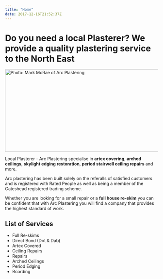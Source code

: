 ```yaml
---
title: "Home"
date: 2017-12-16T21:52:37Z
---
```


<h1>Do you need a local Plasterer? We provide a quality plastering service to the North East</h1>
<p><img alt="Photo: Mark McRae of Arc Plastering" height="272" src="/images/hero-03.jpg" width="564" /></p>
<p class="first">Local Plasterer - Arc Plastering specialise in <strong>artex covering</strong>, <strong>arched ceilings</strong>, <strong>skylight edging restoration</strong>, <strong>period stairwell ceiling repairs</strong> and more.</p>
<p>Arc plastering has been built solely on the referalls of satisfied customers and is registered with Rated People as well as being a member of the Gateshead registered trading scheme.</p>
<p>Whether you are looking for a small repair or a <strong>full house re-skim</strong> you can be confident that with Arc Plastering you will find a company that provides the highest standard of work.</p>
<h2>List of Services</h2>
<ul class="services">
	<li>Full Re-skims</li>
	<li>Direct Bond (Dot &amp; Dab)</li>
	<li>Artex Covered</li>
	<li>Ceiling Repairs</li>
	<li>Repairs</li>
	<li>Arched Ceilings</li>
	<li>Period Edging</li>
	<li>Boarding</li>
</ul>